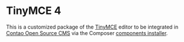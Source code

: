 TinyMCE 4
=========

This is a customized package of the [TinyMCE][1] editor to be integrated in
[Contao Open Source CMS][2] via the Composer [components installer][3].


[1]: http://www.tinymce.com/
[2]: https://contao.org
[3]: http://robloach.github.io/component-installer/
